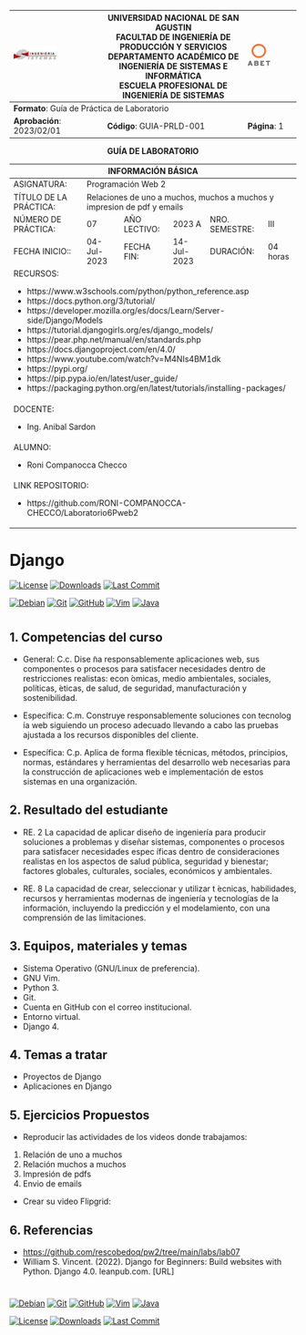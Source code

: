 <div align="center">
<table>
    <theader>
        <tr>
            <td><img src="https://github.com/rescobedoq/pw2/blob/main/epis.png?raw=true" alt="EPIS" style="width:50%; height:auto"/></td>
            <th>
                <span style="font-weight:bold;">UNIVERSIDAD NACIONAL DE SAN AGUSTIN</span><br />
                <span style="font-weight:bold;">FACULTAD DE INGENIERÍA DE PRODUCCIÓN Y SERVICIOS</span><br />
                <span style="font-weight:bold;">DEPARTAMENTO ACADÉMICO DE INGENIERÍA DE SISTEMAS E INFORMÁTICA</span><br />
                <span style="font-weight:bold;">ESCUELA PROFESIONAL DE INGENIERÍA DE SISTEMAS</span>
            </th>
            <td><img src="https://github.com/rescobedoq/pw2/blob/main/abet.png?raw=true" alt="ABET" style="width:50%; height:auto"/></td>
        </tr>
    </theader>
    <tbody>
        <tr><td colspan="3"><span style="font-weight:bold;">Formato</span>: Guía de Práctica de Laboratorio</td></tr>
        <tr><td><span style="font-weight:bold;">Aprobación</span>:  2023/02/01</td><td><span style="font-weight:bold;">Código</span>: GUIA-PRLD-001</td><td><span style="font-weight:bold;">Página</span>: 1</td></tr>
    </tbody>
</table>
</div>

<div align="center">
<span style="font-weight:bold;">GUÍA DE LABORATORIO</span><br />
</div>


<table>
<theader>
<tr><th colspan="6">INFORMACIÓN BÁSICA</th></tr>
</theader>
<tbody>
<tr><td>ASIGNATURA:</td><td colspan="5">Programación Web 2</td></tr>
<tr><td>TÍTULO DE LA PRÁCTICA:</td><td colspan="5">Relaciones de uno a muchos, muchos a muchos y impresion de pdf y emails</td></tr>
<tr>
<td>NÚMERO DE PRÁCTICA:</td><td>07</td><td>AÑO LECTIVO:</td><td>2023 A</td><td>NRO. SEMESTRE:</td><td>III</td>
</tr>
<tr>
<td>FECHA INICIO::</td><td>04-Jul-2023</td><td>FECHA FIN:</td><td>14-Jul-2023</td><td>DURACIÓN:</td><td>04 horas</td>
</tr>
<tr><td colspan="6">RECURSOS:
    <ul>
        <li>https://www.w3schools.com/python/python_reference.asp</li>
        <li>https://docs.python.org/3/tutorial/</li>
        <li>https://developer.mozilla.org/es/docs/Learn/Server-side/Django/Models</li>
        <li>https://tutorial.djangogirls.org/es/django_models/</li>
        <li>https://pear.php.net/manual/en/standards.php</li>
        <li>https://docs.djangoproject.com/en/4.0/</li>
        <li>https://www.youtube.com/watch?v=M4NIs4BM1dk</li>
        <li>https://pypi.org/</li>
        <li>https://pip.pypa.io/en/latest/user_guide/</li>
        <li>https://packaging.python.org/en/latest/tutorials/installing-packages/</li>
    </ul>
</td>
</<tr>
<tr><td colspan="6">DOCENTE:
<ul>
<li>Ing. Anibal Sardon</li>
</ul>
</td>
</<tr>
<tr><td colspan="6">ALUMNO:
<ul>
<li>Roni Companocca Checco</li>
</ul>
</td>
</<tr>
<tr><td colspan="6">LINK REPOSITORIO:
<ul>
<li>https://github.com/RONI-COMPANOCCA-CHECCO/Laboratorio6Pweb2</li>
</ul>
</td>
</<tr>
</tdbody>
</table>

# Django

[![License][license]][license-file]
[![Downloads][downloads]][releases]
[![Last Commit][last-commit]][releases]

[![Debian][Debian]][debian-site]
[![Git][Git]][git-site]
[![GitHub][GitHub]][github-site]
[![Vim][Vim]][vim-site]
[![Java][Java]][java-site]

#

## 1. Competencias del curso

- General: C.c. Dise ̃na responsablemente aplicaciones web, sus componentes o procesos para satisfacer necesidades dentro de restricciones realistas: econ ́omicas, medio ambientales, sociales, políticas,  ́eticas, de salud, de seguridad, manufacturación y sostenibilidad.

- Específica: C.m. Construye responsablemente soluciones con tecnolog ́ıa web siguiendo un proceso adecuado llevando a cabo las pruebas ajustada a los recursos disponibles del cliente.

- Específica: C.p. Aplica de forma flexible técnicas, métodos, principios, normas, estándares y herramientas del desarrollo web necesarias para la construcción de aplicaciones web e implementación de estos sistemas en una organización.

## 2. Resultado del estudiante

- RE. 2 La capacidad de aplicar diseño de ingeniería para producir soluciones a problemas y diseñar sistemas, componentes o procesos para satisfacer necesidades espec ́ıficas dentro de consideraciones realistas en los aspectos de salud pública, seguridad y bienestar; factores globales, culturales, sociales, económicos y ambientales.

- RE. 8 La capacidad de crear, seleccionar y utilizar t ́ecnicas, habilidades, recursos y herramientas modernas de ingeniería y tecnologías de la información, incluyendo la predicción y el modelamiento, con una comprensión de las limitaciones.

## 3. Equipos, materiales y temas

- Sistema Operativo (GNU/Linux de preferencia).
- GNU Vim.
- Python 3.
- Git.
- Cuenta en GitHub con el correo institucional.
- Entorno virtual.
- Django 4.

## 4. Temas a tratar

- Proyectos de Django
- Aplicaciones en Django

## 5. Ejercicios Propuestos

- Reproducir las actividades de los videos donde trabajamos:

1. Relación de uno a muchos
2. Relación muchos a muchos
3. Impresión de pdfs
4. Envio de emails

- Crear su video Flipgrid:

## 6. Referencias

- https://github.com/rescobedoq/pw2/tree/main/labs/lab07
- William S. Vincent. (2022). Django for Beginners: Build websites with Python. Django 4.0. leanpub.com. [URL]
#

[license]: https://img.shields.io/github/license/rescobedoq/pw2?label=rescobedoq
[license-file]: https://github.com/rescobedoq/pw2/blob/main/LICENSE

[downloads]: https://img.shields.io/github/downloads/rescobedoq/pw2/total?label=Downloads
[releases]: https://github.com/rescobedoq/pw2/releases/

[last-commit]: https://img.shields.io/github/last-commit/rescobedoq/pw2?label=Last%20Commit

[Debian]: https://img.shields.io/badge/Debian-D70A53?style=for-the-badge&logo=debian&logoColor=white
[debian-site]: https://www.debian.org/index.es.html

[Git]: https://img.shields.io/badge/git-%23F05033.svg?style=for-the-badge&logo=git&logoColor=white
[git-site]: https://git-scm.com/

[GitHub]: https://img.shields.io/badge/github-%23121011.svg?style=for-the-badge&logo=github&logoColor=white
[github-site]: https://github.com/

[Vim]: https://img.shields.io/badge/VIM-%2311AB00.svg?style=for-the-badge&logo=vim&logoColor=white
[vim-site]: https://www.vim.org/

[Java]: https://img.shields.io/badge/java-%23ED8B00.svg?style=for-the-badge&logo=java&logoColor=white
[java-site]: https://docs.oracle.com/javase/tutorial/


[![Debian][Debian]][debian-site]
[![Git][Git]][git-site]
[![GitHub][GitHub]][github-site]
[![Vim][Vim]][vim-site]
[![Java][Java]][java-site]


[![License][license]][license-file]
[![Downloads][downloads]][releases]
[![Last Commit][last-commit]][releases]

